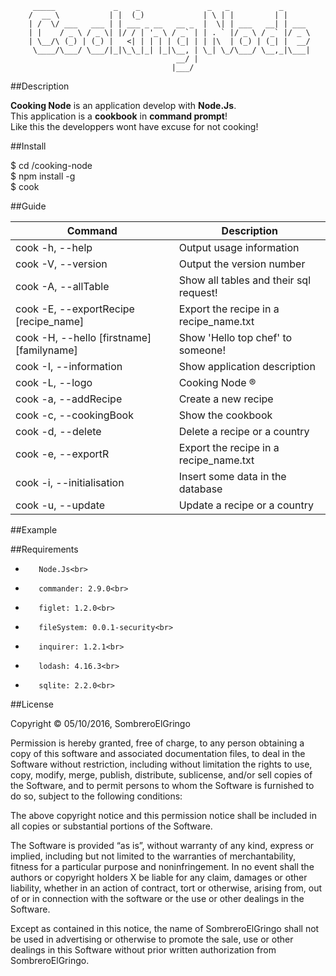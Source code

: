 

         _____             _    _               _   _           _      
        /  __ \           | |  (_)             | \ | |         | |     
        | /  \/ ___   ___ | | ___ _ __   __ _  |  \| | ___   __| | ___ 
        | |    / _ \ / _ \| |/ / | '_ \ / _` | | . ` |/ _ \ / _` |/ _ \
        | \__/\ (_) | (_) |   <| | | | | (_| | | |\  | (_) | (_| |  __/
         \____/\___/ \___/|_|\_\_|_| |_|\__, | \_| \_/\___/ \__,_|\___|
                                         __/ |                         
                                        |___/                          


##Description

**Cooking Node** is an application develop with **Node.Js**.<br>
This application is a **cookbook** in **command prompt**!<br> 
Like this the developpers wont have excuse for not cooking!

##Install
 
 $ cd /cooking-node<br>
 $ npm install -g<br>
 $ cook

##Guide

| Command | Description |
| --- | --- |
| cook -h, --help | Output usage information |
| cook -V, --version | Output the version number |
| cook -A, --allTable | Show all tables and their sql request! |
| cook -E, --exportRecipe [recipe_name] | Export the recipe in a recipe_name.txt |
| cook -H, --hello [firstname] [familyname] | Show 'Hello top chef' to someone! |
| cook -I, --information | Show application description |
| cook -L, --logo | Cooking Node ® |
| cook -a, --addRecipe | Create a new recipe |
| cook -c, --cookingBook | Show the cookbook |
| cook -d, --delete | Delete a recipe or a country |
| cook -e, --exportR | Export the recipe in a recipe_name.txt |
| cook -i, --initialisation | Insert some data in the database |
| cook -u, --update | Update a recipe or a country |


##Example



##Requirements

*        Node.Js<br>
*        commander: 2.9.0<br>
*        figlet: 1.2.0<br>
*        fileSystem: 0.0.1-security<br>
*        inquirer: 1.2.1<br>
*        lodash: 4.16.3<br>
*        sqlite: 2.2.0<br>


##License

Copyright © 05/10/2016, SombreroElGringo

Permission is hereby granted, free of charge, to any person obtaining a copy of this software and associated documentation files, to deal in the Software without restriction, including without limitation the rights to use, copy, modify, merge, publish, distribute, sublicense, and/or sell copies of the Software, and to permit persons to whom the Software is furnished to do so, subject to the following conditions:

The above copyright notice and this permission notice shall be included in all copies or substantial portions of the Software.

The Software is provided “as is”, without warranty of any kind, express or implied, including but not limited to the warranties of merchantability, fitness for a particular purpose and noninfringement. In no event shall the authors or copyright holders X be liable for any claim, damages or other liability, whether in an action of contract, tort or otherwise, arising from, out of or in connection with the software or the use or other dealings in the Software.

Except as contained in this notice, the name of SombreroElGringo shall not be used in advertising or otherwise to promote the sale, use or other dealings in this Software without prior written authorization from SombreroElGringo.
